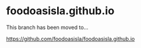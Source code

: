 
# foodoasisla.github.io

This branch has been moved to…

https://github.com/foodoasisla/foodoasisla.github.io
